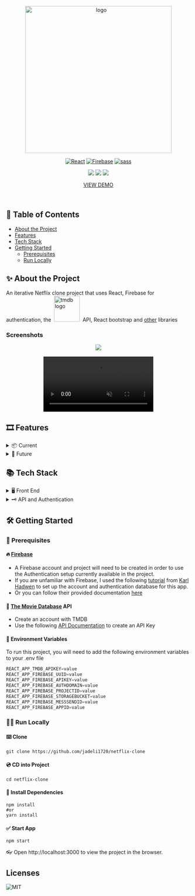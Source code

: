 <div align="center">

<img src="https://user-images.githubusercontent.com/99184393/211183762-03b6e9b4-9fcd-4874-a0e4-20cf00537c06.gif" alt="logo" width="400px" height="auto" />
  
</br>

[![React](https://img.shields.io/badge/react-v18.1.0-fc2323.svg)](https://reactjs.org/)
[![Firebase](https://img.shields.io/badge/firebase-9.8.1-F57C00.svg)](https://firebase.google.com)
[![sass](https://img.shields.io/badge/Sass-1.52.1-ff369a.svg)](https://sass-lang.com/)

![](https://img.shields.io/badge/Maintained-Yes-indigo)
![](https://img.shields.io/github/stars/jadeli1720/netflix-clone.svg)
![](https://img.shields.io/github/last-commit/jadeli1720/netflix-clone.svg)

<a href="https://flickfinder-jadeli1720.vercel.app/" target="_blank">VIEW DEMO</a>

</div>

</br>

## :scroll: Table of Contents
- [About the Project](#sparkles-about-the-project)
- [Features](#film_strip-features)
- [Tech Stack](#books-tech-stack)
- [Getting Started](#toolbox-getting-started)
  - [Prerequisites](#stars-prerequisites)
  - [Run Locally](#running_woman-run-locally)

## :sparkles: About the Project

An iterative Netflix clone project that uses React, Firebase for authentication, the  <a href="https://www.themoviedb.org/?language=en-US" target="_blank"><img style="margin: 0px 4px 0px" src="https://www.themoviedb.org/assets/2/v4/logos/v2/blue_short-8e7b30f73a4020692ccca9c88bafe5dcb6f8a62a4c6bc55cd9ba82bb2cd95f6c.svg" alt="tmdb logo" width="70px" /></a> API, React bootstrap and [other](#books-tech-stack) libraries

### Screenshots

 <div align="center">
  <!-- <video autoplay muted loop playsinline data-video="0">
    <source src="https://content.bombbomb.com/HLS/a6781162-800c-4755-8451-c8014f9ab7d9/pls.m3u8" type="application/x-mpegURL">
    <source src="https://content.bombbomb.com/a6781162-800c-4755-8451-c8014f9ab7d9_H264Main.mp4" type="video/mp4">
  </video> -->
  <img src="./netflix-app-recording-homscreen.gif">

  </br>
  </br>

  <video autoplay muted loop playsinline data-video="0">
    <source src="https://content.bombbomb.com/HLS/4079def6-0286-4492-acca-520c8cad7948/pls.m3u8" type="application/x-mpegURL">
    <source src="https://content.bombbomb.com/4079def6-0286-4492-acca-520c8cad7948_H264Main.mp4" type="video/mp4">
  </video>
 </div>

## :film_strip: Features

<details>
  <summary> 📦 Current </summary>
  <ul>
    <li>Homepage with GIF's and a FAQ accordion</li>
    <li>User Authentication and account creation supported by Firebase</li>
    <li>Profile page</li>
    <li>A Browser page containing a banner that shows a randomly selected trailer that loops and can be un-muted by the user. If a trailer is not provided, then a poster image takes its place</li>
    <li>A carousel row of movies sorted by various categories and genres</li>
    <li>User can click on a particular movie/tv show and a feature modal displays the media's details including a trailer</li>
    <li>Feature modal also includes a list of recommended movies/tv shows that are similar to the selection</li>
  </ul>
</details>

<details>
  <summary> 🔮 Future </summary>
  <ul>
    <li>Search Bar functionality</li>
    <li>Refactor codebase with Redux or Context to handle state.</li>
    <li>Allow a new modal to pop up when user clicks on one of the recommended movies/tv shows in the Feature Modal</li>
    <li>Add better error handling</li>
    <li>Add tests</li>
    <li>Lighthouse testing and improvements</li>
    <li>Accessibility improvements</li>
    <li>Payment implementation (stripe)</li>
    <li>Full profile page that allows user to change Avatar picture</li>
    <li>Possible redesign and renaming</li>
  </ul>
</details>

## :books: Tech Stack

<details>
  <summary>🖥️ Front End</summary>
  <ul>
    <li>Axios</li>
    <li><a href="https://reactjs.org/">React.js</a></li>
    <li><a href="https://react-bootstrap.github.io/">React Bootstrap</a></li>
    <li><a href="https://react-icons.github.io/react-icons//">React Icons</a></li>
    <li><a href="https://www.npmjs.com/package/react-player">React Player</a></li>
    <li><a href="https://www.npmjs.com/package/react-ratings-declarative">React Ratings Declarative</a></li>
    <li><a href="https://sass-lang.com/">Sass</a></li>
  </ul>
</details>

<details>
  <summary>🗝️ API and Authentication</summary>
  <ul>
    <li><a href="https://firebase.google.com">Firebase</a></li>
    <li><a href="https://www.themoviedb.org">The Movie Database (TMBD)</a></li>
  </ul>
</details>

## :hammer_and_wrench: Getting Started

### :stars: Prerequisites

#### :fire: [Firebase](https://firebase.google.com/)

- A Firebase account and project will need to be created in order to use the Authentication setup currently available in the project.
- If you are unfamiliar with Firebase, I used the following [tutorial](https://youtu.be/x_EEwGe-a9o?t=11416) from [Karl Hadwen](https://youtu.be/x_EEwGe-a9o?t=11416) to set up the account and authentication database for this app.
- Or you can follow their provided documentation [here](https://firebase.google.com/docs/web/setup)

#### :movie_camera: [The Movie Database](https://www.themoviedb.org) API

- Create an account with TMDB
- Use the following [ API Documentation](https://developers.themoviedb.org/3/getting-started/introduction) to create an API Key

#### :closed_lock_with_key: Environment Variables

To run this project, you will need to add the following environment variables to your .env file

```js
REACT_APP_TMDB_APIKEY=value
REACT_APP_FIREBASE_UUID=value
REACT_APP_FIREBASE_APIKEY=value
REACT_APP_FIREBASE_AUTHDOMAIN=value
REACT_APP_FIREBASE_PROJECTID=value
REACT_APP_FIREBASE_STORAGEBUCKET=value
REACT_APP_FIREBASE_MESSSENDID=value
REACT_APP_FIREBASE_APPID=value
```

### :running_woman: Run Locally

#### :keyboard: Clone

```shell
git clone https://github.com/jadeli1720/netflix-clone
```

#### :cd: CD into Project

```shell
cd netflix-clone
```

#### :minidisc: Install Dependencies

```shell
npm install
#or
yarn install
```

#### :white_check_mark: Start App

```shell
npm start
```

:eyeglasses: Open http://localhost:3000 to view the project in the browser.

## Licenses

![MIT](https://img.shields.io/packagist/l/doctrine/orm.svg)